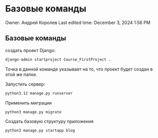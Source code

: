 # Базовые команды

Owner: Андрей Королев
Last edited time: December 3, 2024 1:56 PM

## Базовые команды

создать проект Django:

```bash
django-admin startproject Course_FirstProject .
```

Точка в данной команде указывает на то, что проект будет создан в этой же папке.

Запустить сервер:

```bash
python3.12 manage.py runserver
```

Применить миграции

```bash
python3 manage.py migrate
```

Создать базовую структуру приложения

```bash
python3 manage.py startapp blog
```